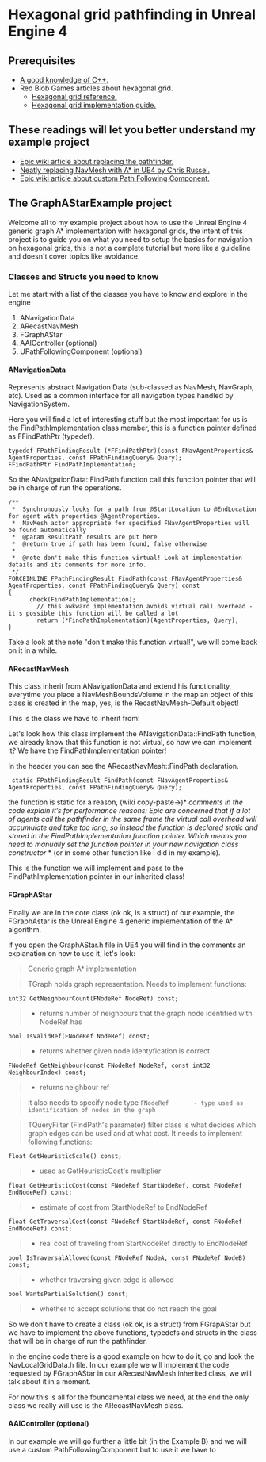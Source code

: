 # Hexagonal grid pathfinding in Unreal Engine 4

## Prerequisites
* [A good knowledge of C++.](https://www.learncpp.com/)
* Red Blob Games articles about hexagonal grid.
  * [Hexagonal grid reference.](https://www.redblobgames.com/grids/hexagons/)
  * [Hexagonal grid implementation guide.](https://www.redblobgames.com/grids/hexagons/implementation.html)
  
## These readings will let you better understand my example project
* [Epic wiki article about replacing the pathfinder.](https://wiki.unrealengine.com/Replacing_The_Pathfinder)
* [Neatly replacing NavMesh with A* in UE4 by Chris Russel.](https://crussel.net/2016/06/05/neatly-replacing-navmesh-with-a-in-ue4/)
* [Epic wiki article about custom Path Following Component.](https://wiki.unrealengine.com/AI_Navigation_in_C%2B%2B,_Customize_Path_Following_Every_Tick)

## The GraphAStarExample project
Welcome all to my example project about how to use the Unreal Engine 4 generic graph A* implementation with hexagonal grids, the intent of this project is to guide you on what you need to setup the basics for navigation on hexagonal grids, this is not a complete tutorial but more like a guideline and doesn't cover topics like avoidance. 

### Classes and Structs you need to know
Let me start with a list of the classes you have to know and explore in the engine
1. ANavigationData
2. ARecastNavMesh
3. FGraphAStar
3. AAIController (optional)
4. UPathFollowingComponent (optional)

#### ANavigationData
Represents abstract Navigation Data (sub-classed as NavMesh, NavGraph, etc).
Used as a common interface for all navigation types handled by NavigationSystem.

Here you will find a lot of interesting stuff but the most important for us is the FindPathImplementation class member, this is a function pointer defined as FFindPathPtr (typedef).
```
typedef FPathFindingResult (*FFindPathPtr)(const FNavAgentProperties& AgentProperties, const FPathFindingQuery& Query);
FFindPathPtr FindPathImplementation;
```
So the ANavigationData::FindPath function call this function pointer that will be in charge of run the operations.
```
/** 
 *	Synchronously looks for a path from @StartLocation to @EndLocation for agent with properties @AgentProperties. 
 *  NavMesh actor appropriate for specified FNavAgentProperties will be found automatically
 *	@param ResultPath results are put here
 *	@return true if path has been found, false otherwise
 *
 *	@note don't make this function virtual! Look at implementation details and its comments for more info.
 */
FORCEINLINE FPathFindingResult FindPath(const FNavAgentProperties& AgentProperties, const FPathFindingQuery& Query) const
{
	  check(FindPathImplementation);
		// this awkward implementation avoids virtual call overhead - it's possible this function will be called a lot
		return (*FindPathImplementation)(AgentProperties, Query);
}
```
Take a look at the note "don't make this function virtual!", we will come back on it in a while.

#### ARecastNavMesh
This class inherit from ANavigationData and extend his functionality, everytime you place a NavMeshBoundsVolume in the map an object of this class is created in the map, yes, is the RecastNavMesh-Default object!

This is the class we have to inherit from!

Let's look how this class implement the ANavigationData::FindPath function, we already know that this function is not virtual, so how we can implement it? We have the FindPathImplementation pointer!

In the header you can see the ARecastNavMesh::FindPath declaration.

` static FPathFindingResult FindPath(const FNavAgentProperties& AgentProperties, const FPathFindingQuery& Query);`

the function is static for a reason, (wiki copy-paste->)* *comments in the code explain it’s for performance reasons: Epic are concerned that if a lot of agents call the pathfinder in the same frame the virtual call overhead will accumulate and take too long, so instead the function is declared static and stored in the FindPathImplementation function pointer. 
Which means you need to manually set the function pointer in your new navigation class constructor* * (or in some other function like i did in my example). 

This is the function we will implement and pass to the FindPathImplementation pointer in our inherited class!

#### FGraphAStar
Finally we are in the core class (ok ok, is a struct) of our example, the FGraphAstar is the Unreal Engine 4 generic implementation of the A* algorithm.

If you open the GraphAStar.h file in UE4 you will find in the comments an explanation on how to use it, let's look:
> Generic graph A* implementation

>TGraph holds graph representation. Needs to implement functions:

`int32 GetNeighbourCount(FNodeRef NodeRef) const;`
> - returns number of neighbours that the graph node identified with NodeRef has	

`bool IsValidRef(FNodeRef NodeRef) const;`
> - returns whether given node identyfication is correct

`FNodeRef GetNeighbour(const FNodeRef NodeRef, const int32 NeighbourIndex) const;`
> - returns neighbour ref

> it also needs to specify node type
`FNodeRef		- type used as identification of nodes in the graph`

> TQueryFilter (FindPath's parameter) filter class is what decides which graph edges can be used and at what cost. It needs to implement following functions:

`float GetHeuristicScale() const;`
> - used as GetHeuristicCost's multiplier

`float GetHeuristicCost(const FNodeRef StartNodeRef, const FNodeRef EndNodeRef) const;`
> - estimate of cost from StartNodeRef to EndNodeRef

`float GetTraversalCost(const FNodeRef StartNodeRef, const FNodeRef EndNodeRef) const;`
> - real cost of traveling from StartNodeRef directly to EndNodeRef

`bool IsTraversalAllowed(const FNodeRef NodeA, const FNodeRef NodeB) const;`
> - whether traversing given edge is allowed

`bool WantsPartialSolution() const;`
> - whether to accept solutions that do not reach the goal

So we don't have to create a class (ok ok, is a struct) from FGrapAStar but we have to implement the above functions, typedefs and structs in the class that will be in charge of run the pathfinder.

In the engine code there is a good example on how to do it, go and look the NavLocalGridData.h file.
In our example we will implement the code requested by FGraphAStar in our ARecastNavMesh inherited class, we will talk about it in a moment.

For now this is all for the foundamental class we need, at the end the only class we really will use is the ARecastNavMesh class.

#### AAIController (optional)
In our example we will go further a little bit (in the Example B) and we will use a custom PathFollowingComponent but to use it we have to 
